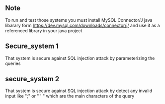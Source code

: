 ## Note
To run and test those systems you must install MySQL Connector/J java libarary form https://dev.mysql.com/downloads/connector/j/ and use it as a referenced library in your java project
## Secure_system 1
That system is secure against SQL injection attack by parameterizing the queries
## secure_system 2 
That system is secure against SQL injection attack by detect any invalid input like ";" or " ' " which are the main characters of the query
